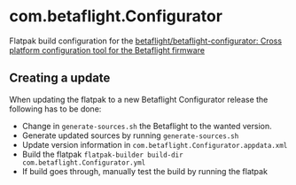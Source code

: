 # com.betaflight.Configurator
Flatpak build configuration for the [betaflight/betaflight-configurator: Cross platform configuration tool for the Betaflight firmware](https://github.com/betaflight/betaflight-configurator)

## Creating a update

When updating the flatpak to a new Betaflight Configurator release the following has to be done:
- Change in `generate-sources.sh` the Betaflight to the wanted version.
- Generate updated sources by running `generate-sources.sh`
- Update version information in `com.betaflight.Configurator.appdata.xml`
- Build the flatpak `flatpak-builder build-dir com.betaflight.Configurator.yml`
- If build goes through, manually test the build by running the flatpak
